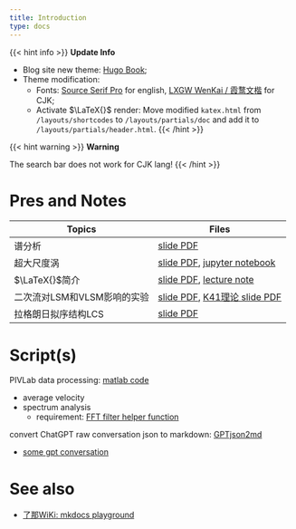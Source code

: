 ```yaml
---
title: Introduction
type: docs
---
```


{{< hint info >}}
**Update Info**  

- Blog site new theme: [Hugo Book](https://themes.gohugo.io/themes/hugo-book/);
- Theme modification: 
    - Fonts: [Source Serif Pro](https://fonts.adobe.com/fonts/source-serif) for english, [LXGW WenKai / 霞鹜文楷](https://github.com/lxgw/LxgwWenKai) for CJK;
    - Activate $\LaTeX{}$ render: Move modified `katex.html` from `/layouts/shortcodes` to `/layouts/partials/doc` and add it to `/layouts/partials/header.html`.
{{< /hint >}}

{{< hint warning >}}
**Warning**

The search bar does not work for CJK lang!
{{< /hint >}}

# Pres and Notes

| Topics                      | Files|
| -----                       | ----|
| 谱分析                      | [slide PDF](./SpectrumAnalysis.pdf)|
| 超大尺度涡                  | [slide PDF](./超大尺度涡.pdf), [jupyter notebook](./预乘谱讨论.pdf)|
| $\LaTeX{}$简介              | [slide PDF](./LaTeX简介.pdf), [lecture note](./noteLaTeX简介.pdf)|
| 二次流对LSM和VLSM影响的实验 | [slide PDF](./环形水槽LSM-VLSM.pdf), [K41理论 slide PDF](./K41.pdf)|
| 拉格朗日拟序结构LCS | [slide PDF](./LCS.pdf)|

# Script(s)
PIVLab data processing: [matlab code](./PIVlab.m)
- average velocity
- spectrum analysis
    - requirement: [FFT filter helper function](./fftfilter.m)

convert ChatGPT raw conversation json to markdown: [GPTjson2md](./GPT-conversations/json2mdGPT.py)
- [some gpt conversation](./GPT-conversations/)

# See also
- [了那WiKi: mkdocs playground](https://l-n1988.github.io/open-channel/)

